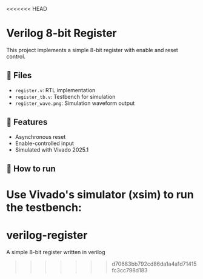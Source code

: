 <<<<<<< HEAD
# Verilog 8-bit Register

This project implements a simple 8-bit register with enable and reset control.

## 🔧 Files

- `register.v`: RTL implementation
- `register_tb.v`: Testbench for simulation
- `register_wave.png`: Simulation waveform output

## 🧪 Features

- Asynchronous reset
- Enable-controlled input
- Simulated with Vivado 2025.1

## 📘 How to run

Use Vivado's simulator (xsim) to run the testbench:
=======
# verilog-register
A simple 8-bit register written in verilog
>>>>>>> d70683bb792cd86da1a4a1d71415fc3cc798d183
